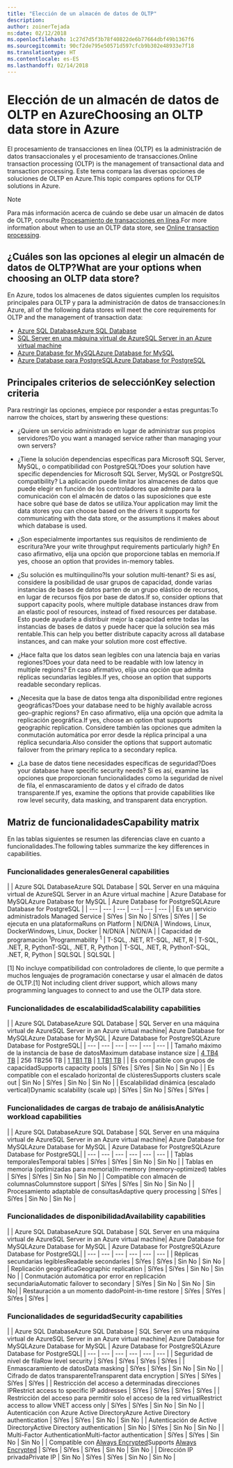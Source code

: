```yaml
---
title: "Elección de un almacén de datos de OLTP"
description: 
author: zoinerTejada
ms:date: 02/12/2018
ms.openlocfilehash: 1c27d7d5f3b78f40822de6b77664dbf49b1367f6
ms.sourcegitcommit: 90cf2de795e50571d597cfcb9b302e48933e7f18
ms.translationtype: HT
ms.contentlocale: es-ES
ms.lasthandoff: 02/14/2018
---
```

# <a name="choosing-an-oltp-data-store-in-azure"></a><span data-ttu-id="676f7-102">Elección de un almacén de datos de OLTP en Azure</span><span class="sxs-lookup"><span data-stu-id="676f7-102">Choosing an OLTP data store in Azure</span></span>

<span data-ttu-id="676f7-103">El procesamiento de transacciones en línea (OLTP) es la administración de datos transaccionales y el procesamiento de transacciones.</span><span class="sxs-lookup"><span data-stu-id="676f7-103">Online transaction processing (OLTP) is the management of transactional data and transaction processing.</span></span> <span data-ttu-id="676f7-104">Este tema compara las diversas opciones de soluciones de OLTP en Azure.</span><span class="sxs-lookup"><span data-stu-id="676f7-104">This topic compares options for OLTP solutions in Azure.</span></span>

> [!NOTE]
> <span data-ttu-id="676f7-105">Para más información acerca de cuándo se debe usar un almacén de datos de OLTP, consulte [Procesamiento de transacciones en línea](../scenarios/online-analytical-processing.md).</span><span class="sxs-lookup"><span data-stu-id="676f7-105">For more information about when to use an OLTP data store, see [Online transaction processing](../scenarios/online-analytical-processing.md).</span></span>

## <a name="what-are-your-options-when-choosing-an-oltp-data-store"></a><span data-ttu-id="676f7-106">¿Cuáles son las opciones al elegir un almacén de datos de OLTP?</span><span class="sxs-lookup"><span data-stu-id="676f7-106">What are your options when choosing an OLTP data store?</span></span>

<span data-ttu-id="676f7-107">En Azure, todos los almacenes de datos siguientes cumplen los requisitos principales para OLTP y para la administración de datos de transacciones:</span><span class="sxs-lookup"><span data-stu-id="676f7-107">In Azure, all of the following data stores will meet the core requirements for OLTP and the management of transaction data:</span></span>

- [<span data-ttu-id="676f7-108">Azure SQL Database</span><span class="sxs-lookup"><span data-stu-id="676f7-108">Azure SQL Database</span></span>](/azure/sql-database/)
- [<span data-ttu-id="676f7-109">SQL Server en una máquina virtual de Azure</span><span class="sxs-lookup"><span data-stu-id="676f7-109">SQL Server in an Azure virtual machine</span></span>](/azure/virtual-machines/windows/sql/virtual-machines-windows-sql-server-iaas-overview?toc=%2Fazure%2Fvirtual-machines%2Fwindows%2Ftoc.json)
- [<span data-ttu-id="676f7-110">Azure Database for MySQL</span><span class="sxs-lookup"><span data-stu-id="676f7-110">Azure Database for MySQL</span></span>](/azure/mysql/)
- [<span data-ttu-id="676f7-111">Azure Database para PostgreSQL</span><span class="sxs-lookup"><span data-stu-id="676f7-111">Azure Database for PostgreSQL</span></span>](/azure/postgresql/)

## <a name="key-selection-criteria"></a><span data-ttu-id="676f7-112">Principales criterios de selección</span><span class="sxs-lookup"><span data-stu-id="676f7-112">Key selection criteria</span></span>

<span data-ttu-id="676f7-113">Para restringir las opciones, empiece por responder a estas preguntas:</span><span class="sxs-lookup"><span data-stu-id="676f7-113">To narrow the choices, start by answering these questions:</span></span>

- <span data-ttu-id="676f7-114">¿Quiere un servicio administrado en lugar de administrar sus propios servidores?</span><span class="sxs-lookup"><span data-stu-id="676f7-114">Do you want a managed service rather than managing your own servers?</span></span>

- <span data-ttu-id="676f7-115">¿Tiene la solución dependencias específicas para Microsoft SQL Server, MySQL, o compatibilidad con PostgreSQL?</span><span class="sxs-lookup"><span data-stu-id="676f7-115">Does your solution have specific dependencies for Microsoft SQL Server, MySQL or PostgreSQL compatibility?</span></span> <span data-ttu-id="676f7-116">La aplicación puede limitar los almacenes de datos que puede elegir en función de los controladores que admite para la comunicación con el almacén de datos o las suposiciones que este hace sobre qué base de datos se utiliza.</span><span class="sxs-lookup"><span data-stu-id="676f7-116">Your application may limit the data stores you can choose based on the drivers it supports for communicating with the data store, or the assumptions it makes about which database is used.</span></span>

- <span data-ttu-id="676f7-117">¿Son especialmente importantes sus requisitos de rendimiento de escritura?</span><span class="sxs-lookup"><span data-stu-id="676f7-117">Are your write throughput requirements particularly high?</span></span> <span data-ttu-id="676f7-118">En caso afirmativo, elija una opción que proporcione tablas en memoria.</span><span class="sxs-lookup"><span data-stu-id="676f7-118">If yes, choose an option that provides in-memory tables.</span></span> 

- <span data-ttu-id="676f7-119">¿Su solución es multiinquilino?</span><span class="sxs-lookup"><span data-stu-id="676f7-119">Is your solution multi-tenant?</span></span> <span data-ttu-id="676f7-120">Si es así, considere la posibilidad de usar grupos de capacidad, donde varias instancias de bases de datos parten de un grupo elástico de recursos, en lugar de recursos fijos por base de datos.</span><span class="sxs-lookup"><span data-stu-id="676f7-120">If so, consider options that support capacity pools, where multiple database instances draw from an elastic pool of resources, instead of fixed resources per database.</span></span> <span data-ttu-id="676f7-121">Esto puede ayudarle a distribuir mejor la capacidad entre todas las instancias de bases de datos y puede hacer que la solución sea más rentable.</span><span class="sxs-lookup"><span data-stu-id="676f7-121">This can help you better distribute capacity across all database instances, and can make your solution more cost effective.</span></span>

- <span data-ttu-id="676f7-122">¿Hace falta que los datos sean legibles con una latencia baja en varias regiones?</span><span class="sxs-lookup"><span data-stu-id="676f7-122">Does your data need to be readable with low latency in multiple regions?</span></span> <span data-ttu-id="676f7-123">En caso afirmativo, elija una opción que admita réplicas secundarias legibles.</span><span class="sxs-lookup"><span data-stu-id="676f7-123">If yes, choose an option that supports readable secondary replicas.</span></span>

- <span data-ttu-id="676f7-124">¿Necesita que la base de datos tenga alta disponibilidad entre regiones geográficas?</span><span class="sxs-lookup"><span data-stu-id="676f7-124">Does your database need to be highly available across geo-graphic regions?</span></span> <span data-ttu-id="676f7-125">En caso afirmativo, elija una opción que admita la replicación geográfica.</span><span class="sxs-lookup"><span data-stu-id="676f7-125">If yes, choose an option that supports geographic replication.</span></span> <span data-ttu-id="676f7-126">Considere también las opciones que admiten la conmutación automática por error desde la réplica principal a una réplica secundaria.</span><span class="sxs-lookup"><span data-stu-id="676f7-126">Also consider the options that support automatic failover from the primary replica to a secondary replica.</span></span>

- <span data-ttu-id="676f7-127">¿La base de datos tiene necesidades específicas de seguridad?</span><span class="sxs-lookup"><span data-stu-id="676f7-127">Does your database have specific security needs?</span></span> <span data-ttu-id="676f7-128">Si es así, examine las opciones que proporcionan funcionalidades como la seguridad de nivel de fila, el enmascaramiento de datos y el cifrado de datos transparente.</span><span class="sxs-lookup"><span data-stu-id="676f7-128">If yes, examine the options that provide capabilities like row level security, data masking, and transparent data encryption.</span></span>

## <a name="capability-matrix"></a><span data-ttu-id="676f7-129">Matriz de funcionalidades</span><span class="sxs-lookup"><span data-stu-id="676f7-129">Capability matrix</span></span>

<span data-ttu-id="676f7-130">En las tablas siguientes se resumen las diferencias clave en cuanto a funcionalidades.</span><span class="sxs-lookup"><span data-stu-id="676f7-130">The following tables summarize the key differences in capabilities.</span></span>

### <a name="general-capabilities"></a><span data-ttu-id="676f7-131">Funcionalidades generales</span><span class="sxs-lookup"><span data-stu-id="676f7-131">General capabilities</span></span> 
| | <span data-ttu-id="676f7-132">Azure SQL Database</span><span class="sxs-lookup"><span data-stu-id="676f7-132">Azure SQL Database</span></span> | <span data-ttu-id="676f7-133">SQL Server en una máquina virtual de Azure</span><span class="sxs-lookup"><span data-stu-id="676f7-133">SQL Server in an Azure virtual machine</span></span> | <span data-ttu-id="676f7-134">Azure Database for MySQL</span><span class="sxs-lookup"><span data-stu-id="676f7-134">Azure Database for MySQL</span></span> | <span data-ttu-id="676f7-135">Azure Database for PostgreSQL</span><span class="sxs-lookup"><span data-stu-id="676f7-135">Azure Database for PostgreSQL</span></span> |
| --- | --- | --- | --- | --- | --- |
| <span data-ttu-id="676f7-136">Es un servicio administrado</span><span class="sxs-lookup"><span data-stu-id="676f7-136">Is Managed Service</span></span> | <span data-ttu-id="676f7-137">Sí</span><span class="sxs-lookup"><span data-stu-id="676f7-137">Yes</span></span> | <span data-ttu-id="676f7-138">Sin </span><span class="sxs-lookup"><span data-stu-id="676f7-138">No</span></span> | <span data-ttu-id="676f7-139">Sí</span><span class="sxs-lookup"><span data-stu-id="676f7-139">Yes</span></span> | <span data-ttu-id="676f7-140">Sí</span><span class="sxs-lookup"><span data-stu-id="676f7-140">Yes</span></span> |
| <span data-ttu-id="676f7-141">Se ejecuta en una plataforma</span><span class="sxs-lookup"><span data-stu-id="676f7-141">Runs on Platform</span></span> | <span data-ttu-id="676f7-142">N/D</span><span class="sxs-lookup"><span data-stu-id="676f7-142">N/A</span></span> | <span data-ttu-id="676f7-143">Windows, Linux, Docker</span><span class="sxs-lookup"><span data-stu-id="676f7-143">Windows, Linux, Docker</span></span> | <span data-ttu-id="676f7-144">N/D</span><span class="sxs-lookup"><span data-stu-id="676f7-144">N/A</span></span> | <span data-ttu-id="676f7-145">N/D</span><span class="sxs-lookup"><span data-stu-id="676f7-145">N/A</span></span> |
| <span data-ttu-id="676f7-146">Capacidad de programación <sup>1</sup></span><span class="sxs-lookup"><span data-stu-id="676f7-146">Programmability <sup>1</sup></span></span> | <span data-ttu-id="676f7-147">T-SQL, .NET, R</span><span class="sxs-lookup"><span data-stu-id="676f7-147">T-SQL, .NET, R</span></span> | <span data-ttu-id="676f7-148">T-SQL, .NET, R, Python</span><span class="sxs-lookup"><span data-stu-id="676f7-148">T-SQL, .NET, R, Python</span></span> | <span data-ttu-id="676f7-149">T-SQL, .NET, R, Python</span><span class="sxs-lookup"><span data-stu-id="676f7-149">T-SQL, .NET, R, Python</span></span> | <span data-ttu-id="676f7-150">SQL</span><span class="sxs-lookup"><span data-stu-id="676f7-150">SQL</span></span> | <span data-ttu-id="676f7-151">SQL</span><span class="sxs-lookup"><span data-stu-id="676f7-151">SQL</span></span> |

<span data-ttu-id="676f7-152">[1] No incluye compatibilidad con controladores de cliente, lo que permite a muchos lenguajes de programación conectarse y usar el almacén de datos de OLTP.</span><span class="sxs-lookup"><span data-stu-id="676f7-152">[1] Not including client driver support, which allows many programming languages to connect to and use the OLTP data store.</span></span>

### <a name="scalability-capabilities"></a><span data-ttu-id="676f7-153">Funcionalidades de escalabilidad</span><span class="sxs-lookup"><span data-stu-id="676f7-153">Scalability capabilities</span></span>
| | <span data-ttu-id="676f7-154">Azure SQL Database</span><span class="sxs-lookup"><span data-stu-id="676f7-154">Azure SQL Database</span></span> | <span data-ttu-id="676f7-155">SQL Server en una máquina virtual de Azure</span><span class="sxs-lookup"><span data-stu-id="676f7-155">SQL Server in an Azure virtual machine</span></span>| <span data-ttu-id="676f7-156">Azure Database for MySQL</span><span class="sxs-lookup"><span data-stu-id="676f7-156">Azure Database for MySQL</span></span> | <span data-ttu-id="676f7-157">Azure Database for PostgreSQL</span><span class="sxs-lookup"><span data-stu-id="676f7-157">Azure Database for PostgreSQL</span></span>|
| --- | --- | --- | --- | --- | --- |
| <span data-ttu-id="676f7-158">Tamaño máximo de la instancia de base de datos</span><span class="sxs-lookup"><span data-stu-id="676f7-158">Maximum database instance size</span></span> | [<span data-ttu-id="676f7-159">4 TB</span><span class="sxs-lookup"><span data-stu-id="676f7-159">4 TB</span></span>](/azure/sql-database/sql-database-resource-limits) | <span data-ttu-id="676f7-160">256 TB</span><span class="sxs-lookup"><span data-stu-id="676f7-160">256 TB</span></span> | [<span data-ttu-id="676f7-161">1 TB</span><span class="sxs-lookup"><span data-stu-id="676f7-161">1 TB</span></span>](/azure/mysql/concepts-limits) | [<span data-ttu-id="676f7-162">1 TB</span><span class="sxs-lookup"><span data-stu-id="676f7-162">1 TB</span></span>](/azure/postgresql/concepts-limits) |
| <span data-ttu-id="676f7-163">Es compatible con grupos de capacidad</span><span class="sxs-lookup"><span data-stu-id="676f7-163">Supports capacity pools</span></span>  | <span data-ttu-id="676f7-164">Sí</span><span class="sxs-lookup"><span data-stu-id="676f7-164">Yes</span></span> | <span data-ttu-id="676f7-165">Sí</span><span class="sxs-lookup"><span data-stu-id="676f7-165">Yes</span></span> | <span data-ttu-id="676f7-166">Sin </span><span class="sxs-lookup"><span data-stu-id="676f7-166">No</span></span> | <span data-ttu-id="676f7-167">Sin </span><span class="sxs-lookup"><span data-stu-id="676f7-167">No</span></span> |
| <span data-ttu-id="676f7-168">Es compatible con el escalado horizontal de clústeres</span><span class="sxs-lookup"><span data-stu-id="676f7-168">Supports clusters scale out</span></span>  | <span data-ttu-id="676f7-169">Sin </span><span class="sxs-lookup"><span data-stu-id="676f7-169">No</span></span> | <span data-ttu-id="676f7-170">Sí</span><span class="sxs-lookup"><span data-stu-id="676f7-170">Yes</span></span> | <span data-ttu-id="676f7-171">Sin </span><span class="sxs-lookup"><span data-stu-id="676f7-171">No</span></span> | <span data-ttu-id="676f7-172">Sin </span><span class="sxs-lookup"><span data-stu-id="676f7-172">No</span></span> |
| <span data-ttu-id="676f7-173">Escalabilidad dinámica (escalado vertical)</span><span class="sxs-lookup"><span data-stu-id="676f7-173">Dynamic scalability (scale up)</span></span>  | <span data-ttu-id="676f7-174">Sí</span><span class="sxs-lookup"><span data-stu-id="676f7-174">Yes</span></span> | <span data-ttu-id="676f7-175">Sin </span><span class="sxs-lookup"><span data-stu-id="676f7-175">No</span></span> | <span data-ttu-id="676f7-176">Sí</span><span class="sxs-lookup"><span data-stu-id="676f7-176">Yes</span></span> | <span data-ttu-id="676f7-177">Sí</span><span class="sxs-lookup"><span data-stu-id="676f7-177">Yes</span></span> |

### <a name="analytic-workload-capabilities"></a><span data-ttu-id="676f7-178">Funcionalidades de cargas de trabajo de análisis</span><span class="sxs-lookup"><span data-stu-id="676f7-178">Analytic workload capabilities</span></span>
| | <span data-ttu-id="676f7-179">Azure SQL Database</span><span class="sxs-lookup"><span data-stu-id="676f7-179">Azure SQL Database</span></span> | <span data-ttu-id="676f7-180">SQL Server en una máquina virtual de Azure</span><span class="sxs-lookup"><span data-stu-id="676f7-180">SQL Server in an Azure virtual machine</span></span>| <span data-ttu-id="676f7-181">Azure Database for MySQL</span><span class="sxs-lookup"><span data-stu-id="676f7-181">Azure Database for MySQL</span></span> | <span data-ttu-id="676f7-182">Azure Database for PostgreSQL</span><span class="sxs-lookup"><span data-stu-id="676f7-182">Azure Database for PostgreSQL</span></span>|
| --- | --- | --- | --- | --- | --- | 
| <span data-ttu-id="676f7-183">Tablas temporales</span><span class="sxs-lookup"><span data-stu-id="676f7-183">Temporal tables</span></span> | <span data-ttu-id="676f7-184">Sí</span><span class="sxs-lookup"><span data-stu-id="676f7-184">Yes</span></span> | <span data-ttu-id="676f7-185">Sí</span><span class="sxs-lookup"><span data-stu-id="676f7-185">Yes</span></span> | <span data-ttu-id="676f7-186">Sin </span><span class="sxs-lookup"><span data-stu-id="676f7-186">No</span></span> | <span data-ttu-id="676f7-187">Sin </span><span class="sxs-lookup"><span data-stu-id="676f7-187">No</span></span> |
| <span data-ttu-id="676f7-188">Tablas en memoria (optimizadas para memoria)</span><span class="sxs-lookup"><span data-stu-id="676f7-188">In-memory (memory-optimized) tables</span></span> | <span data-ttu-id="676f7-189">Sí</span><span class="sxs-lookup"><span data-stu-id="676f7-189">Yes</span></span> | <span data-ttu-id="676f7-190">Sí</span><span class="sxs-lookup"><span data-stu-id="676f7-190">Yes</span></span> | <span data-ttu-id="676f7-191">Sin </span><span class="sxs-lookup"><span data-stu-id="676f7-191">No</span></span> | <span data-ttu-id="676f7-192">Sin </span><span class="sxs-lookup"><span data-stu-id="676f7-192">No</span></span> |
| <span data-ttu-id="676f7-193">Compatible con almacén de columnas</span><span class="sxs-lookup"><span data-stu-id="676f7-193">Columnstore support</span></span> | <span data-ttu-id="676f7-194">Sí</span><span class="sxs-lookup"><span data-stu-id="676f7-194">Yes</span></span> | <span data-ttu-id="676f7-195">Sí</span><span class="sxs-lookup"><span data-stu-id="676f7-195">Yes</span></span> | <span data-ttu-id="676f7-196">Sin </span><span class="sxs-lookup"><span data-stu-id="676f7-196">No</span></span> | <span data-ttu-id="676f7-197">Sin </span><span class="sxs-lookup"><span data-stu-id="676f7-197">No</span></span> |
| <span data-ttu-id="676f7-198">Procesamiento adaptable de consultas</span><span class="sxs-lookup"><span data-stu-id="676f7-198">Adaptive query processing</span></span> | <span data-ttu-id="676f7-199">Sí</span><span class="sxs-lookup"><span data-stu-id="676f7-199">Yes</span></span> | <span data-ttu-id="676f7-200">Sí</span><span class="sxs-lookup"><span data-stu-id="676f7-200">Yes</span></span> | <span data-ttu-id="676f7-201">Sin </span><span class="sxs-lookup"><span data-stu-id="676f7-201">No</span></span> | <span data-ttu-id="676f7-202">Sin </span><span class="sxs-lookup"><span data-stu-id="676f7-202">No</span></span> |

### <a name="availability-capabilities"></a><span data-ttu-id="676f7-203">Funcionalidades de disponibilidad</span><span class="sxs-lookup"><span data-stu-id="676f7-203">Availability capabilities</span></span>
| | <span data-ttu-id="676f7-204">Azure SQL Database</span><span class="sxs-lookup"><span data-stu-id="676f7-204">Azure SQL Database</span></span> | <span data-ttu-id="676f7-205">SQL Server en una máquina virtual de Azure</span><span class="sxs-lookup"><span data-stu-id="676f7-205">SQL Server in an Azure virtual machine</span></span>| <span data-ttu-id="676f7-206">Azure Database for MySQL</span><span class="sxs-lookup"><span data-stu-id="676f7-206">Azure Database for MySQL</span></span> | <span data-ttu-id="676f7-207">Azure Database for PostgreSQL</span><span class="sxs-lookup"><span data-stu-id="676f7-207">Azure Database for PostgreSQL</span></span>|
| --- | --- | --- | --- | --- | --- | 
| <span data-ttu-id="676f7-208">Réplicas secundarias legibles</span><span class="sxs-lookup"><span data-stu-id="676f7-208">Readable secondaries</span></span> | <span data-ttu-id="676f7-209">Sí</span><span class="sxs-lookup"><span data-stu-id="676f7-209">Yes</span></span> | <span data-ttu-id="676f7-210">Sí</span><span class="sxs-lookup"><span data-stu-id="676f7-210">Yes</span></span> | <span data-ttu-id="676f7-211">Sin </span><span class="sxs-lookup"><span data-stu-id="676f7-211">No</span></span> | <span data-ttu-id="676f7-212">Sin </span><span class="sxs-lookup"><span data-stu-id="676f7-212">No</span></span> | 
| <span data-ttu-id="676f7-213">Replicación geográfica</span><span class="sxs-lookup"><span data-stu-id="676f7-213">Geographic replication</span></span> | <span data-ttu-id="676f7-214">Sí</span><span class="sxs-lookup"><span data-stu-id="676f7-214">Yes</span></span> | <span data-ttu-id="676f7-215">Sí</span><span class="sxs-lookup"><span data-stu-id="676f7-215">Yes</span></span> | <span data-ttu-id="676f7-216">Sin </span><span class="sxs-lookup"><span data-stu-id="676f7-216">No</span></span> | <span data-ttu-id="676f7-217">Sin </span><span class="sxs-lookup"><span data-stu-id="676f7-217">No</span></span> | 
| <span data-ttu-id="676f7-218">Conmutación automática por error en replicación secundaria</span><span class="sxs-lookup"><span data-stu-id="676f7-218">Automatic failover to secondary</span></span> | <span data-ttu-id="676f7-219">Sí</span><span class="sxs-lookup"><span data-stu-id="676f7-219">Yes</span></span> | <span data-ttu-id="676f7-220">Sin </span><span class="sxs-lookup"><span data-stu-id="676f7-220">No</span></span> | <span data-ttu-id="676f7-221">Sin </span><span class="sxs-lookup"><span data-stu-id="676f7-221">No</span></span> | <span data-ttu-id="676f7-222">Sin </span><span class="sxs-lookup"><span data-stu-id="676f7-222">No</span></span>|
| <span data-ttu-id="676f7-223">Restauración a un momento dado</span><span class="sxs-lookup"><span data-stu-id="676f7-223">Point-in-time restore</span></span> | <span data-ttu-id="676f7-224">Sí</span><span class="sxs-lookup"><span data-stu-id="676f7-224">Yes</span></span> | <span data-ttu-id="676f7-225">Sí</span><span class="sxs-lookup"><span data-stu-id="676f7-225">Yes</span></span> | <span data-ttu-id="676f7-226">Sí</span><span class="sxs-lookup"><span data-stu-id="676f7-226">Yes</span></span> | <span data-ttu-id="676f7-227">Sí</span><span class="sxs-lookup"><span data-stu-id="676f7-227">Yes</span></span> |

### <a name="security-capabilities"></a><span data-ttu-id="676f7-228">Funcionalidades de seguridad</span><span class="sxs-lookup"><span data-stu-id="676f7-228">Security capabilities</span></span>
| | <span data-ttu-id="676f7-229">Azure SQL Database</span><span class="sxs-lookup"><span data-stu-id="676f7-229">Azure SQL Database</span></span> | <span data-ttu-id="676f7-230">SQL Server en una máquina virtual de Azure</span><span class="sxs-lookup"><span data-stu-id="676f7-230">SQL Server in an Azure virtual machine</span></span>| <span data-ttu-id="676f7-231">Azure Database for MySQL</span><span class="sxs-lookup"><span data-stu-id="676f7-231">Azure Database for MySQL</span></span> | <span data-ttu-id="676f7-232">Azure Database for PostgreSQL</span><span class="sxs-lookup"><span data-stu-id="676f7-232">Azure Database for PostgreSQL</span></span>|
| --- | --- | --- | --- | --- | --- | 
| <span data-ttu-id="676f7-233">Seguridad de nivel de fila</span><span class="sxs-lookup"><span data-stu-id="676f7-233">Row level security</span></span> | <span data-ttu-id="676f7-234">Sí</span><span class="sxs-lookup"><span data-stu-id="676f7-234">Yes</span></span> | <span data-ttu-id="676f7-235">Sí</span><span class="sxs-lookup"><span data-stu-id="676f7-235">Yes</span></span> | <span data-ttu-id="676f7-236">Sí</span><span class="sxs-lookup"><span data-stu-id="676f7-236">Yes</span></span> | <span data-ttu-id="676f7-237">Sí</span><span class="sxs-lookup"><span data-stu-id="676f7-237">Yes</span></span> |
| <span data-ttu-id="676f7-238">Enmascaramiento de datos</span><span class="sxs-lookup"><span data-stu-id="676f7-238">Data masking</span></span> | <span data-ttu-id="676f7-239">Sí</span><span class="sxs-lookup"><span data-stu-id="676f7-239">Yes</span></span> | <span data-ttu-id="676f7-240">Sí</span><span class="sxs-lookup"><span data-stu-id="676f7-240">Yes</span></span> | <span data-ttu-id="676f7-241">Sin </span><span class="sxs-lookup"><span data-stu-id="676f7-241">No</span></span> | <span data-ttu-id="676f7-242">Sin </span><span class="sxs-lookup"><span data-stu-id="676f7-242">No</span></span> |
| <span data-ttu-id="676f7-243">Cifrado de datos transparente</span><span class="sxs-lookup"><span data-stu-id="676f7-243">Transparent data encryption</span></span> | <span data-ttu-id="676f7-244">Sí</span><span class="sxs-lookup"><span data-stu-id="676f7-244">Yes</span></span> | <span data-ttu-id="676f7-245">Sí</span><span class="sxs-lookup"><span data-stu-id="676f7-245">Yes</span></span> | <span data-ttu-id="676f7-246">Sí</span><span class="sxs-lookup"><span data-stu-id="676f7-246">Yes</span></span> | <span data-ttu-id="676f7-247">Sí</span><span class="sxs-lookup"><span data-stu-id="676f7-247">Yes</span></span> |
| <span data-ttu-id="676f7-248">Restricción del acceso a determinadas direcciones IP</span><span class="sxs-lookup"><span data-stu-id="676f7-248">Restrict access to specific IP addresses</span></span> | <span data-ttu-id="676f7-249">Sí</span><span class="sxs-lookup"><span data-stu-id="676f7-249">Yes</span></span> | <span data-ttu-id="676f7-250">Sí</span><span class="sxs-lookup"><span data-stu-id="676f7-250">Yes</span></span> | <span data-ttu-id="676f7-251">Sí</span><span class="sxs-lookup"><span data-stu-id="676f7-251">Yes</span></span> | <span data-ttu-id="676f7-252">Sí</span><span class="sxs-lookup"><span data-stu-id="676f7-252">Yes</span></span> |
| <span data-ttu-id="676f7-253">Restricción del acceso para permitir solo el acceso de la red virtual</span><span class="sxs-lookup"><span data-stu-id="676f7-253">Restrict access to allow VNET access only</span></span> | <span data-ttu-id="676f7-254">Sí</span><span class="sxs-lookup"><span data-stu-id="676f7-254">Yes</span></span> | <span data-ttu-id="676f7-255">Sí</span><span class="sxs-lookup"><span data-stu-id="676f7-255">Yes</span></span> | <span data-ttu-id="676f7-256">Sin </span><span class="sxs-lookup"><span data-stu-id="676f7-256">No</span></span> | <span data-ttu-id="676f7-257">Sin </span><span class="sxs-lookup"><span data-stu-id="676f7-257">No</span></span> |
| <span data-ttu-id="676f7-258">Autenticación con Azure Active Directory</span><span class="sxs-lookup"><span data-stu-id="676f7-258">Azure Active Directory authentication</span></span> | <span data-ttu-id="676f7-259">Sí</span><span class="sxs-lookup"><span data-stu-id="676f7-259">Yes</span></span> | <span data-ttu-id="676f7-260">Sí</span><span class="sxs-lookup"><span data-stu-id="676f7-260">Yes</span></span> | <span data-ttu-id="676f7-261">Sin </span><span class="sxs-lookup"><span data-stu-id="676f7-261">No</span></span> | <span data-ttu-id="676f7-262">Sin </span><span class="sxs-lookup"><span data-stu-id="676f7-262">No</span></span> |
| <span data-ttu-id="676f7-263">Autenticación de Active Directory</span><span class="sxs-lookup"><span data-stu-id="676f7-263">Active Directory authentication</span></span> | <span data-ttu-id="676f7-264">Sin </span><span class="sxs-lookup"><span data-stu-id="676f7-264">No</span></span> | <span data-ttu-id="676f7-265">Sí</span><span class="sxs-lookup"><span data-stu-id="676f7-265">Yes</span></span> | <span data-ttu-id="676f7-266">Sin </span><span class="sxs-lookup"><span data-stu-id="676f7-266">No</span></span> | <span data-ttu-id="676f7-267">Sin </span><span class="sxs-lookup"><span data-stu-id="676f7-267">No</span></span> |
| <span data-ttu-id="676f7-268">Multi-Factor Authentication</span><span class="sxs-lookup"><span data-stu-id="676f7-268">Multi-factor authentication</span></span> | <span data-ttu-id="676f7-269">Sí</span><span class="sxs-lookup"><span data-stu-id="676f7-269">Yes</span></span> | <span data-ttu-id="676f7-270">Sí</span><span class="sxs-lookup"><span data-stu-id="676f7-270">Yes</span></span> | <span data-ttu-id="676f7-271">Sin </span><span class="sxs-lookup"><span data-stu-id="676f7-271">No</span></span> | <span data-ttu-id="676f7-272">Sin </span><span class="sxs-lookup"><span data-stu-id="676f7-272">No</span></span> |
| <span data-ttu-id="676f7-273">Compatible con [Always Encrypted](/sql/relational-databases/security/encryption/always-encrypted-database-engine)</span><span class="sxs-lookup"><span data-stu-id="676f7-273">Supports [Always Encrypted](/sql/relational-databases/security/encryption/always-encrypted-database-engine)</span></span> | <span data-ttu-id="676f7-274">Sí</span><span class="sxs-lookup"><span data-stu-id="676f7-274">Yes</span></span> | <span data-ttu-id="676f7-275">Sí</span><span class="sxs-lookup"><span data-stu-id="676f7-275">Yes</span></span> | <span data-ttu-id="676f7-276">Sí</span><span class="sxs-lookup"><span data-stu-id="676f7-276">Yes</span></span> | <span data-ttu-id="676f7-277">Sin </span><span class="sxs-lookup"><span data-stu-id="676f7-277">No</span></span> | <span data-ttu-id="676f7-278">Sin </span><span class="sxs-lookup"><span data-stu-id="676f7-278">No</span></span> |
| <span data-ttu-id="676f7-279">Dirección IP privada</span><span class="sxs-lookup"><span data-stu-id="676f7-279">Private IP</span></span> | <span data-ttu-id="676f7-280">Sin </span><span class="sxs-lookup"><span data-stu-id="676f7-280">No</span></span> | <span data-ttu-id="676f7-281">Sí</span><span class="sxs-lookup"><span data-stu-id="676f7-281">Yes</span></span> | <span data-ttu-id="676f7-282">Sí</span><span class="sxs-lookup"><span data-stu-id="676f7-282">Yes</span></span> | <span data-ttu-id="676f7-283">Sin </span><span class="sxs-lookup"><span data-stu-id="676f7-283">No</span></span> | <span data-ttu-id="676f7-284">Sin </span><span class="sxs-lookup"><span data-stu-id="676f7-284">No</span></span> |

